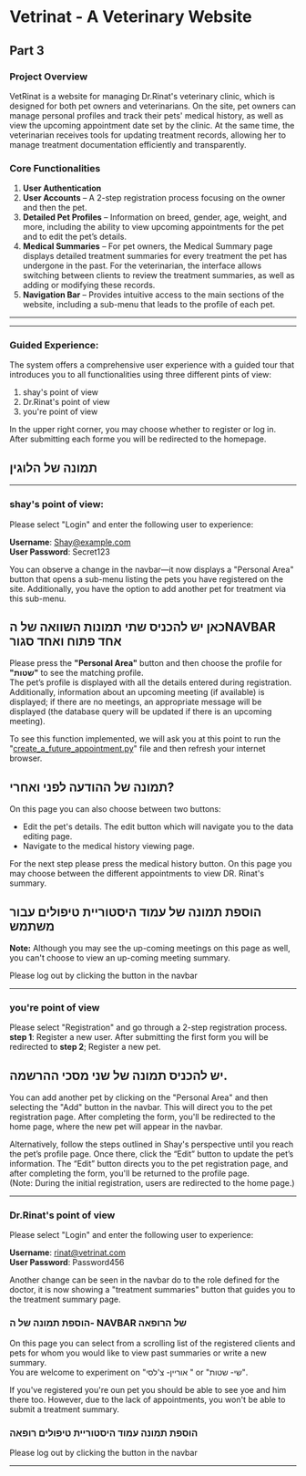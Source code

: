 # Vetrinat - A Veterinary Website

## Part 3

### Project Overview

VetRinat is a website for managing Dr.Rinat's veterinary clinic, which is designed for both pet owners and
veterinarians. On the site, pet owners can manage personal profiles and track their pets' medical history, as well as
view the upcoming appointment date set by the clinic. At the same time, the veterinarian receives tools for updating
treatment records, allowing her to manage treatment documentation efficiently and transparently.

### Core Functionalities

1. **User Authentication**
2. **User Accounts** – A 2-step registration process focusing on the owner and then the pet.
3. **Detailed Pet Profiles** – Information on breed, gender, age, weight, and more, including the ability to view
   upcoming appointments for the pet and to edit the pet’s details.
4. **Medical Summaries** – For pet owners, the Medical Summary page displays detailed treatment summaries for every
   treatment the pet has undergone in the past. For the veterinarian, the interface allows switching between clients to
   review the treatment summaries, as well as adding or modifying these records.
5. **Navigation Bar** – Provides intuitive access to the main sections of the website, including a sub-menu that leads
   to the profile of each pet.

---

--- 

### Guided Experience:

The system offers a comprehensive user experience with a guided tour that introduces you to all functionalities using
three different pints of view:

1. shay's point of view
2. Dr.Rinat's point of view
3. you're point of view

In the upper right corner, you may choose whether to register or log in.     
After submitting each forme you will be redirected to the homepage.

## תמונה של הלוגין

--- 

### **shay's point of view:**


Please select "Login" and enter the following user to experience:

**Username**: Shay@example.com    
**User Password**: Secret123

You can observe a change in the navbar—it now displays a "Personal Area" button that opens a sub-menu listing the pets
you have registered on the site. Additionally, you have the option to add another pet for treatment via this sub-menu.

## כאן יש להכניס שתי תמונות השוואה של הNAVBAR אחד פתוח ואחד סגור

Please press the **"Personal Area"** button and then choose the profile for **"שטות"** to see the matching profile.  
The pet’s profile is displayed with all the details entered during registration.
Additionally, information about an upcoming meeting (if available) is displayed; if there are no meetings, an
appropriate message will be displayed (the database query will be updated if there is an upcoming meeting).

To see this function implemented, we will ask you at this point to run the "[create_a_future_appointment.py](
)" file and then refresh your internet browser.

## תמונה של ההודעה לפני ואחרי?

On this page you can also choose between two buttons:

- Edit the pet's details. The edit button which will navigate you to the data editing page.
- Navigate to the medical history viewing page.

For the next step please press the medical history button.
On this page you may choose between the different appointments to view DR. Rinat's summary.

## הוספת תמונה של עמוד היסטוריית טיפולים עבור משתמש

**Note:** Although you may see the up-coming meetings on this page as well, you can't choose to view an up-coming
meeting summary.

Please log out by clicking the button in the navbar

---

### **you're point of view**

Please select "Registration" and go through a 2-step registration process.    
**step 1**: Register a new user. After submitting the first form you will be redirected to **step 2**; Register a new
pet.

## יש להכניס תמונה של שני מסכי ההרשמה.

You can add another pet by clicking on the "Personal Area" and then selecting the "Add" button in the navbar. This will
direct you to the pet registration page. After completing the form, you'll be redirected to the home page, where the new
pet will appear in the navbar.

Alternatively, follow the steps outlined in Shay's perspective until you reach the pet’s profile page. Once there, click
the “Edit” button to update the pet’s information. The “Edit” button directs you to the pet registration page, and after
completing the form, you'll be returned to the profile page.   
(Note: During the initial registration, users are redirected to the home page.)


--- 

### **Dr.Rinat's point of view**

Please select "Login" and enter the following user to experience:

**Username**: rinat@vetrinat.com  
**User Password**: Password456

Another change can be seen in the navbar do to the role defined for the doctor, it is now showing a "treatment
summaries" button that guides you to the treatment summary page.

### הוספת תמונה של ה- NAVBAR של הרופאה

On this page you can select from a scrolling list of the registered clients and pets for whom you would like to view
past summaries or write a new summary.    
You are welcome to experiment on "אוריין- צ'לסי " or  "שי- שטות".

If you've registered you're oun pet you should be able to see yoe and him there too. However, due to the lack of
appointments, you won't be able to submit a treatment summary.

### הוספת תמונה עמוד היסטוריית טיפולים רופאה

Please log out by clicking the button in the navbar

--- 





